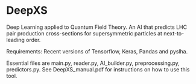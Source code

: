 # DeepXS
Deep Learning applied to Quantum Field Theory. An AI that predicts LHC pair production cross-sections for supersymmetric particles at next-to-leading order. 

Requirements:
Recent versions of Tensorflow, Keras, Pandas and pyslha.

Essential files are main.py, reader.py, AI_builder.py, preprocessing.py, predictors.py.
See DeepXS_manual.pdf for instructions on how to use this tool.
